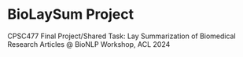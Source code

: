 # BioLaySum Project
CPSC477 Final Project/Shared Task: Lay Summarization of Biomedical Research Articles @ BioNLP Workshop, ACL 2024
